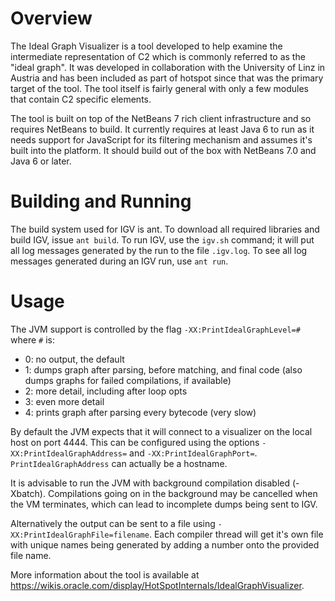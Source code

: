 # Overview

The Ideal Graph Visualizer is a tool developed to help examine the intermediate
representation of C2 which is commonly referred to as the "ideal graph". It was
developed in collaboration with the University of Linz in Austria and has been
included as part of hotspot since that was the primary target of the tool. The
tool itself is fairly general with only a few modules that contain C2 specific
elements.

The tool is built on top of the NetBeans 7 rich client infrastructure and so
requires NetBeans to build. It currently requires at least Java 6 to run as it
needs support for JavaScript for its filtering mechanism and assumes it's built
into the platform.  It should build out of the box with NetBeans 7.0 and Java 6
or later.

# Building and Running

The build system used for IGV is ant. To download all required libraries and
build IGV, issue `ant build`. To run IGV, use the `igv.sh` command; it will put
all log messages generated by the run to the file `.igv.log`. To see all log
messages generated during an IGV run, use `ant run`.

# Usage

The JVM support is controlled by the flag `-XX:PrintIdealGraphLevel=#` where `#`
is:

* 0: no output, the default
* 1: dumps graph after parsing, before matching, and final code (also dumps
     graphs for failed compilations, if available)
* 2: more detail, including after loop opts
* 3: even more detail
* 4: prints graph after parsing every bytecode (very slow)

By default the JVM expects that it will connect to a visualizer on the local
host on port 4444. This can be configured using the options
`-XX:PrintIdealGraphAddress=` and `-XX:PrintIdealGraphPort=`.
`PrintIdealGraphAddress` can actually be a hostname.

It is advisable to run the JVM with background compilation disabled (-Xbatch).
Compilations going on in the background may be cancelled when the VM terminates,
which can lead to incomplete dumps being sent to IGV.

Alternatively the output can be sent to a file using
`-XX:PrintIdealGraphFile=filename`. Each compiler thread will get it's own file
with unique names being generated by adding a number onto the provided file
name.

More information about the tool is available at
https://wikis.oracle.com/display/HotSpotInternals/IdealGraphVisualizer.
